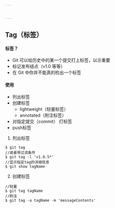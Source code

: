 ```yaml
---


---
```


<h2 id="tag（标签）">Tag（标签）</h2>
<h4 id="标签？">标签？</h4>
<ul>
<li>Git 可以给历史中的某一个提交打上标签，以示重要</li>
<li>标记发布结点（v1.0 等等）</li>
<li>在 Git 中你并不能真的检出一个标签</li>
</ul>
<h4 id="使用">使用</h4>
<ul>
<li>列出标签</li>
<li>创建标签
<ul>
<li>lightweight（轻量标签）</li>
<li>annotated（附注标签）</li>
</ul>
</li>
<li>对指定提交（commit） 打标签</li>
<li>push标签</li>
</ul>
<ol>
<li>列出标签</li>
</ol>
<pre class=" language-console"><code class="prism  language-console">$ git tag
//或者带过滤条件
$ git tag -l 'v1.8.5*'
//显示指定tag的详细信息
$ git show tagName
</code></pre>
<ol start="2">
<li>创建标签</li>
</ol>
<pre class=" language-console"><code class="prism  language-console">//轻量
$ git tag tagName
//附注
$ git tag -a tagName -m 'messageContents'
</code></pre>

